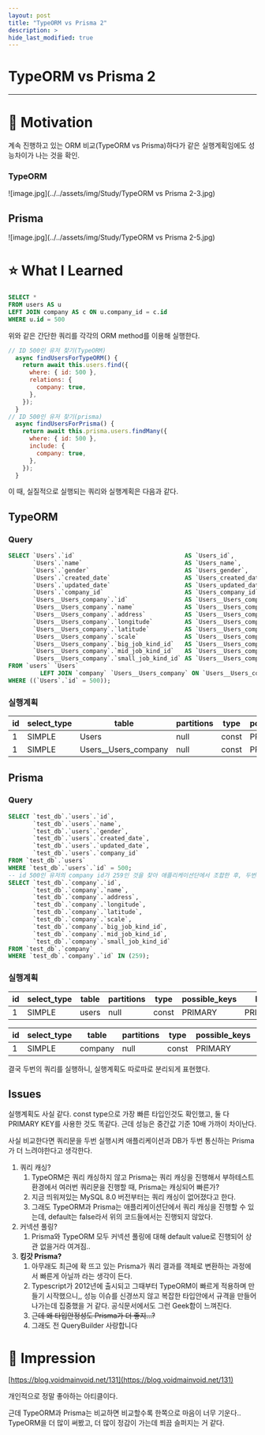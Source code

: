 ```yaml
---
layout: post
title: "TypeORM vs Prisma 2"
description: >
hide_last_modified: true
---
```


# TypeORM vs Prisma 2

---

# 🚂 Motivation

계속 진행하고 있는 ORM 비교(TypeORM vs Prisma)하다가 같은 실행계획임에도 성능차이가 나는 것을 확인.

### TypeORM

![image.jpg](../../assets/img/Study/TypeORM vs Prisma 2-3.jpg)

## Prisma

![image.jpg](../../assets/img/Study/TypeORM vs Prisma 2-5.jpg)

# ⭐ What I Learned

```sql
SELECT * 
FROM users AS u 
LEFT JOIN company AS c ON u.company_id = c.id
WHERE u.id = 500
```

위와 같은 간단한 쿼리를 각각의 ORM method를 이용해 실행한다.

```javascript
// ID 500인 유저 찾기(TypeORM)
  async findUsersForTypeORM() {
    return await this.users.find({
      where: { id: 500 },
      relations: {
        company: true,
      },
    });
  }
// ID 500인 유저 찾기(prisma)
  async findUsersForPrisma() {
    return await this.prisma.users.findMany({
      where: { id: 500 },
      include: {
        company: true,
      },
    });
  }
```

이 때, 실질적으로 실행되는 쿼리와 실행계획은 다음과 같다.

## **TypeORM**

### Query

```sql
SELECT `Users`.`id`                               AS `Users_id`,
       `Users`.`name`                             AS `Users_name`,
       `Users`.`gender`                           AS `Users_gender`,
       `Users`.`created_date`                     AS `Users_created_date`,
       `Users`.`updated_date`                     AS `Users_updated_date`,
       `Users`.`company_id`                       AS `Users_company_id`,
       `Users__Users_company`.`id`                AS `Users__Users_company_id`,
       `Users__Users_company`.`name`              AS `Users__Users_company_name`,
       `Users__Users_company`.`address`           AS `Users__Users_company_address`,
       `Users__Users_company`.`longitude`         AS `Users__Users_company_longitude`,
       `Users__Users_company`.`latitude`          AS `Users__Users_company_latitude`,
       `Users__Users_company`.`scale`             AS `Users__Users_company_scale`,
       `Users__Users_company`.`big_job_kind_id`   AS `Users__Users_company_big_job_kind_id`,
       `Users__Users_company`.`mid_job_kind_id`   AS `Users__Users_company_mid_job_kind_id`,
       `Users__Users_company`.`small_job_kind_id` AS `Users__Users_company_small_job_kind_id`
FROM `users` `Users`
         LEFT JOIN `company` `Users__Users_company` ON `Users__Users_company`.`id` = `Users`.`company_id`
WHERE ((`Users`.`id` = 500));
```

 

### 실행계획

| id | select_type | table                | partitions | type  | possible_keys | key     | key_len | ref   | rows | filtered |
| -- | ----------- | -------------------- | ---------- | ----- | ------------- | ------- | ------- | ----- | ---- | -------- |
| 1  | SIMPLE      | Users                | null       | const | PRIMARY       | PRIMARY | 4       | const | 1    | 100      |
| 1  | SIMPLE      | Users__Users_company | null       | const | PRIMARY       | PRIMARY | 4       | const | 1    | 100      |

## **Prisma**

### Query

```sql
SELECT `test_db`.`users`.`id`,
       `test_db`.`users`.`name`,
       `test_db`.`users`.`gender`,
       `test_db`.`users`.`created_date`,
       `test_db`.`users`.`updated_date`,
       `test_db`.`users`.`company_id`
FROM `test_db`.`users`
WHERE `test_db`.`users`.`id` = 500;
-- id 500인 유저의 company id가 259인 것을 찾아 애플리케이션단에서 조합한 후, 두번째 쿼리를 실행한다.
SELECT `test_db`.`company`.`id`,
       `test_db`.`company`.`name`,
       `test_db`.`company`.`address`,
       `test_db`.`company`.`longitude`,
       `test_db`.`company`.`latitude`,
       `test_db`.`company`.`scale`,
       `test_db`.`company`.`big_job_kind_id`,
       `test_db`.`company`.`mid_job_kind_id`,
       `test_db`.`company`.`small_job_kind_id`
FROM `test_db`.`company`
WHERE `test_db`.`company`.`id` IN (259);
```

### **실행계획**

| id | select_type | table | partitions | type  | possible_keys | key     | key_len | ref   | rows | filtered |
| -- | ----------- | ----- | ---------- | ----- | ------------- | ------- | ------- | ----- | ---- | -------- |
| 1  | SIMPLE      | users | null       | const | PRIMARY       | PRIMARY | 4       | const | 1    | 100      |

| id | select_type | table   | partitions | type  | possible_keys | key     | key_len | ref   | rows | filtered |
| -- | ----------- | ------- | ---------- | ----- | ------------- | ------- | ------- | ----- | ---- | -------- |
| 1  | SIMPLE      | company | null       | const | PRIMARY       | PRIMARY | 4       | const | 1    | 100      |

결국 두번의 쿼리를 실행하니, 실행계획도 따로따로 분리되게 표현했다.

## Issues

실행계획도 사실 같다. const type으로 가장 빠른 타입인것도 확인했고, 둘 다 PRIMARY KEY를 사용한 것도 똑같다. 근데 성능은 중간값 기준 10배 가까이 차이난다. 

사실 비교한다면 쿼리문을 두번 실행시켜 애플리케이션과 DB가 두번 통신하는 Prisma가 더 느려야한다고 생각한다.
1. 쿼리 캐싱?
	1. TypeORM은 쿼리 캐싱하지 않고 Prisma는 쿼리 캐싱을 진행해서 부하테스트 환경에서 여러번 쿼리문을 진행할 때, Prisma는 캐싱되어 빠른가?
	2. 지금 띄워져있는 MySQL 8.0 버전부터는 쿼리 캐싱이 없어졌다고 한다.
	3. 그래도 TypeORM과 Prisma는 애플리케이션단에서 쿼리 캐싱을 진행할 수 있는데, default는 false라서 위의 코드들에서는 진행되지 않았다.
2. 커넥션 풀링?
	1. Prisma와 TypeORM 모두 커넥션 풀링에 대해 default value로 진행되어 상관 없을거라 여겨짐..
3. **킹갓 Prisma?**
	1. 아무래도 최근에 확 뜨고 있는 Prisma가 쿼리 결과를 객체로 변환하는 과정에서 빠른게 아닐까 라는 생각이 든다.
	2. Typescript가 2012년에 출시되고 그때부터 TypeORM이 빠르게 적용하며 만들기 시작했으니,, 성능 이슈를 신경쓰지 않고 복잡한 타입안에서 규격을 만들어나가는데 집중했을 거 같다. 공식문서에서도 그런 Geek함이 느껴진다.
	3. ~~근데 왜 타입안정성도 Prisma가 더 좋지…?~~
	4. 그래도 전 QueryBuilder 사랑합니다
# 💭 Impression

[https://blog.voidmainvoid.net/131](https://blog.voidmainvoid.net/131)

개인적으로 정말 좋아하는 아티클이다.

근데 TypeORM과 Prisma는 비교하면 비교할수록 한쪽으로 마음이 너무 기운다..
TypeORM을 더 많이 써봤고, 더 많이 정감이 가는데 쬐끔 슬퍼지는 거 같다.
